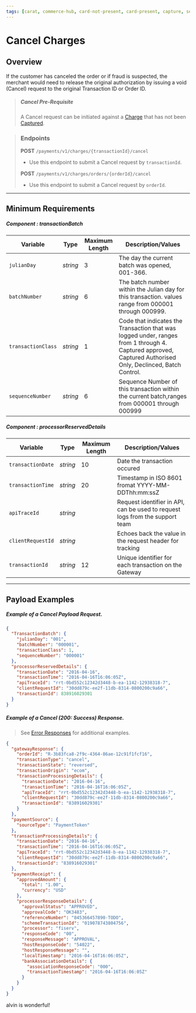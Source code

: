 ```yaml
---
tags: [carat, commerce-hub, card-not-present, card-present, capture, settle, cancel]
---
```


# Cancel Charges

## Overview

If the customer has canceled the order or if fraud is suspected, the merchant would need to release the original authorization by issuing a void (Cancel) request to the original Transaction ID or Order ID. 

<!-- theme: warning -->

> ##### Cancel Pre-Requisite
>
>A Cancel request can be initiated against a [Charge](Charges.md) that has not been [Captured](Capture.md).

<!-- theme: success -->
>### Endpoints
>**POST** `/payments/v1/charges/{transactionId}/cancel`
>- Use this endpoint to submit a Cancel request by `transactionId`.
>
>**POST** `/payments/v1/charges/orders/{orderId}/cancel` 
>- Use this endpoint to submit a Cancel request by `orderId`.

---

## Minimum Requirements


##### Component : transactionBatch

|Variable | Type| Maximum Length | Description/Values|
|---------|----------|----------------|---------|
|`julianDay` | *string* | 3 | The day the current batch was opened, 001-366.|
|`batchNumber`| *string* | 6 | The batch number within the Julian day for this transaction. values range from 000001 through 000999.| 
|`transactionClass`| *string* | 1 | Code that indicates the Transaction that was logged under, ranges from 1 through 4. Captured approved, Captured Authorised Only, Declinced, Batch Control.|
|`sequenceNumber`| *string* | 6 | Sequence Number of this transaction within the current batch,ranges from 000001 through 000999|



##### Component : processorReservedDetails

|Variable | Type| Maximum Length | Description/Values|
|---------|----------|----------------|---------|
|`transactionDate` | *string* | 10 | Date the transaction occured |
|`transactionTime`| *string* | 20 | Timestamp in ISO 8601 fromat YYYY-MM-DDThh:mm:ssZ | 
|`apiTraceId`| *string* |  | Request identifier in API, can be used to request logs from the support team|
|`clientRequestId`| *string* |  | Echoes back the value in the request header for tracking |
|`transactionId`| *string* | 12 | Unique identifier for each transaction on the Gateway|


---

## Payload Examples

<!--
type: tab
title: Request
-->

##### Example of a Cancel Payload Request.

```json
{
  "TransactionBatch": {
    "julianDay": "001",
    "batchNumber": "000001",
    "transactionClass": 1,
    "sequenceNumber": "000001"
  },
  "processorReservedDetails": {
    "transactionDate": "2016-04-16",
    "transactionTime": "2016-04-16T16:06:05Z",
    "apiTraceId": "rrt-0bd552c12342d3448-b-ea-1142-12938318-7",
    "clientRequestId": "30dd879c-ee2f-11db-8314-0800200c9a66",
    "transactionId": 838916029301
  }
}
```

<!--
type: tab
title: Response
-->

##### Example of a Cancel (200: Success) Response.

<!-- theme: info -->

> See [Error Responses](url) for additional examples.

```json
{
  "gatewayResponse": {
    "orderId": "R-3b83fca8-2f9c-4364-86ae-12c91f1fcf16",
    "transactionType": "cancel",
    "transactionState": "reversed",
    "transactionOrigin": "ecom",
    "transactionProcessingDetails": {
      "transactionDate": "2016-04-16",
      "transactionTime": "2016-04-16T16:06:05Z",
      "apiTraceId": "rrt-0bd552c12342d3448-b-ea-1142-12938318-7",
      "clientRequestId": "30dd879c-ee2f-11db-8314-0800200c9a66",
      "transactionId": "838916029301"
    }
  },
  "paymentSource": {
    "sourceType": "PaymentToken"
  },
  "transactionProcessingDetails": {
    "transactionDate": "2016-04-16",
    "transactionTime": "2016-04-16T16:06:05Z",
    "apiTraceId": "rrt-0bd552c12342d3448-b-ea-1142-12938318-7",
    "clientRequestId": "30dd879c-ee2f-11db-8314-0800200c9a66",
    "transactionId": "838916029301"
  },
  "paymentReceipt": {
    "approvedAmount": {
      "total": "1.00",
      "currency": "USD"
    },
    "processorResponseDetails": {
      "approvalStatus": "APPROVED",
      "approvalCode": "OK3483",
      "referenceNumber": "845366457890-TODO",
      "schemeTransactionId": "019078743804756",
      "processor": "fiserv",
      "responseCode": "00",
      "responseMessage": "APPROVAL",
      "hostResponseCode": "54022",
      "hostResponseMessage": "",
      "localTimestamp": "2016-04-16T16:06:05Z",
      "bankAssociationDetails": {
        "associationResponseCode": "000",
        "transactionTimestamp": "2016-04-16T16:06:05Z"
      }
    }
  }
}
```

<!-- type: tab-end -->

alvin is wonderful!
